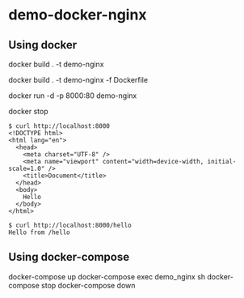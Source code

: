 # demo-docker-nginx

## Using docker

docker build . -t demo-nginx

docker build . -t demo-nginx -f Dockerfile

docker run -d -p 8000:80 demo-nginx

docker stop <container-id>

```
$ curl http://localhost:8000
<!DOCTYPE html>
<html lang="en">
  <head>
    <meta charset="UTF-8" />
    <meta name="viewport" content="width=device-width, initial-scale=1.0" />
    <title>Document</title>
  </head>
  <body>
    Hello
  </body>
</html>
```

```
$ curl http://localhost:8000/hello
Hello from /hello
```

## Using docker-compose

docker-compose up
docker-compose exec demo_nginx sh
docker-compose stop
docker-compose down
